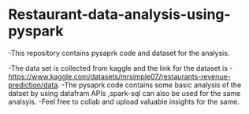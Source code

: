 # Restaurant-data-analysis-using-pyspark

-This repository contains pysaprk code and dataset for the analysis.

-The data set is collected from kaggle and the link for the dataset is -https://www.kaggle.com/datasets/mrsimple07/restaurants-revenue-prediction/data.
-The pysaprk code contains some basic analysis of the datset by using datafram APIs ,spark-sql can also be used for the same analsyis.
-Feel free to collab and upload valuable insights for the same.

